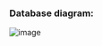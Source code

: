 ### Database diagram: 
![image](https://github.com/neblessed/jobhunter_telegram_bot/assets/110935510/2c78aab5-c91e-47c7-8da8-5b159ddbb09c)


